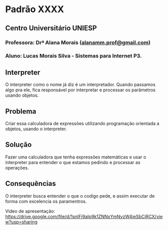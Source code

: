 # Padrão XXXX

## Centro Universitário UNIESP

### Professora: Drª Alana Morais ([alanamm.prof@gmail.com](mailto:alanamm.prof@gmail.com))

### Aluno: Lucas Morais Silva - Sistemas para Internet P3.

## Interpreter 
  O interpreter como o nome já diz é um interpretador. Quando passamos algo pra ele, 
  fica responsável por interpretar e processar os parâmetros usando objetos.


## Problema
  Criar essa calculadora de expressões utilizando programação 
  orientada a objetos, usando o interpreter.


## Solução
Fazer uma calculadora que tenha expressões matemáticas e 
usar o interpreter para  entender o que estamos pedindo e processar as operações.


## Consequências
O interpreter busca entender o que o codigo pede, e assim executar de forma com excelencia os paramentros.


Video de apresentação:  https://drive.google.com/file/d/1snIFj9alp9k1ZNNxYmNyzW4ieSbCiRCX/view?usp=sharing

